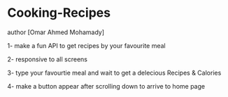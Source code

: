 # Cooking-Recipes

author [Omar Ahmed Mohamady]

1- make a fun API to get recipes by your favourite meal

2- responsive to all screens

3- type your favourtie meal and wait to get a delecious Recipes & Calories

4- make a button appear after scrolling down to arrive to home page
